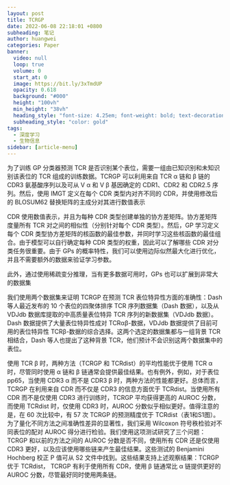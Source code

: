 ```yaml
---
layout: post
title: TCRGP
date: 2022-06-08 22:18:01 +0800
subheading: 笔记
author: huangwei
categories: Paper
banner:
  video: null
  loop: true
  volume: 0
  start_at: 0
  image: https://bit.ly/3xTmdUP
  opacity: 0.618
  background: "#000"
  height: "100vh"
  min_height: "38vh"
  heading_style: "font-size: 4.25em; font-weight: bold; text-decoration: underline"
  subheading_style: "color: gold"
tags: 
  - 深度学习 
  - 生物信息
sidebar: [article-menu]
---
```


为了训练 GP 分类器预测 TCR 是否识别某个表位，需要一组由已知识别和未知识别该表位的 TCR 组成的训练数据。TCRGP 可以利用来自 TCR α 链和 β 链的 CDR3 氨基酸序列以及可从 V α 和 V β 基因确定的 CDR1、CDR2 和 CDR2.5 序列。然后，使用 IMGT 定义在每个 CDR 类型内对齐不同的 CDR，并使用修改后的 BLOSUM62 替换矩阵的主成分对其进行数值表示 

CDR 使用数值表示，并且为每种 CDR 类型创建单独的协方差矩阵。协方差矩阵度量所有 TCR 对之间的相似性（分别针对每个 CDR 类型）。然后，GP 学习定义每个 CDR 类型协方差矩阵的核函数的最佳参数，并同时学习这些核函数的最佳组合。由于模型可以自行确定每种 CDR 类型的权重，因此可以了解哪些 CDR 对分类任务很重要。由于 GPs 的概率特性，我们可以使用边际似然最大化进行优化，并且不需要额外的数据来验证学习参数。

此外，通过使用稀疏变分推理，当有更多数据可用时，GPs 也可以扩展到非常大的数据集 

我们使用两个数据集来证明 TCRGP 在预测 TCR 表位特异性方面的准确性：Dash 等人最近发布的 10 个表位的四聚体排序 TCR 序列数据集（Dash 数据），以及从 VDJdb 数据库提取的中高质量表位特异 TCR 序列的新数据集（VDJdb 数据）。Dash 数据提供了大量表位特异性成对 TCRαβ-数据，VDJdb 数据提供了目前可用的表位特异性 TCRβ-数据的综合选择。这两个选定的数据集都与一组背景 TCR 相结合，Dash 等人也提出了这种背景 TCR，他们预计不会识别这两个数据集中的表位。

使用 TCR β 时，两种方法（TCRGP 和 TCRdist）的平均性能优于使用 TCR α时，尽管同时使用 α 链和 β 链通常会提供最佳结果。也有例外，例如，对于表位 pp65，当使用 CDR3 α 而不是 CDR3 β 时，两种方法的性能都更好。总体而言，TCRGP 在利用来自 CDR 而不仅是 CDR3 的信息方面优于 TCRdist。当使用所有 CDR 而不是仅使用 CDR3 进行训练时，TCRGP 平均获得更高的 AUROC 分数，而使用 TCRdist 时，仅使用 CDR3 时，AUROC 分数似乎相似更好。值得注意的是，在 60 次比较中，有 57 次 TCRGP 的预测精度优于 TCRdist（表1和S1图）。为了量化不同方法之间准确性差异的显著性，我们采用 Wilcoxon 符号秩检验对不同表位的配对 AUROC 得分进行检验。我们使用这项测试研究了三个问题：TCRGP 和以前的方法之间的 AUROC 分数是否不同，使用所有 CDR 还是仅使用 CDR3 更好，以及应该使用哪些链来产生最佳结果。这些测试的 Benjamini Hochberg 校正 P 值可从 S2 文件中找到。这些结果支持上述观察结果：TCRGP 优于 TCRdist， TCRGP 有利于使用所有 CDR，使用 β 链通常比 α 链提供更好的 AUROC 分数，尽管最好同时使用两条链。

